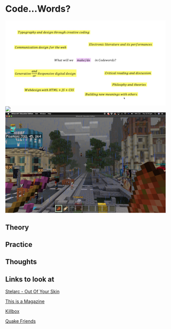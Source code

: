 # Code...Words? 
<img src="intro.png">
<img src="travis scott.png">
<img src="minecraft.png">

## Theory





## Practice 





## Thoughts




## Links to look at
[Stelarc - Out Of Your Skin](https://www.youtube.com/watch?v=RSsmjcl-BjA)

[This is a Magazine](http://www.thisisamagazine.com/)

[Killbox](http://delappe.net/play/killbox/)

[Quake Friends](http://www.delappe.net/game-art/quakefriends/)

